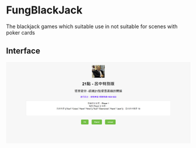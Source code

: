<!--
 * @Author: 020darling 020.darl@gmail.com
 * @Date: 2024-11-04 22:16:49
 * @LastEditors: 020darling 020.darl@gmail.com
 * @LastEditTime: 2024-11-04 22:20:13
 * @FilePath: \BlackJack\BlackJack_Web\README.md
 * @Description: 这是默认设置,请设置`customMade`, 打开koroFileHeader查看配置 进行设置: https://github.com/OBKoro1/koro1FileHeader/wiki/%E9%85%8D%E7%BD%AE
-->

# FungBlackJack

The blackjack games which suitable use in not suitable for scenes with poker cards

## Interface

![interfance](https://raw.githubusercontent.com/020darling/CDN/refs/heads/main/img/Screenshot%202024-11-04%20221820.png)
